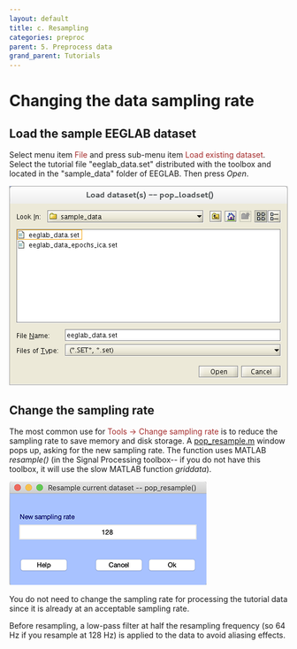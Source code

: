 ```yaml
---
layout: default
title: c. Resampling
categories: preproc
parent: 5. Preprocess data
grand_parent: Tutorials
---
```

Changing the data sampling rate
======

Load the sample EEGLAB dataset
---------------------------------

Select menu item <span style="color: brown">File</span> and press sub-menu item
<span style="color: brown">Load existing dataset</span>. Select the tutorial file "eeglab_data.set" distributed with
the toolbox and located in the "sample_data" folder of EEGLAB. Then press *Open*.

![Image:Pop_loadset.png](/assets/images/Pop_loadset.png)

Change the sampling rate
---------------------------------

The most common use for <span style="color: brown">Tools → Change sampling
rate</span> is to reduce the sampling rate to save memory and disk
storage. A [pop_resample.m](http://sccn.ucsd.edu/eeglab/locatefile.php?file=pop_resample.m) window pops up, asking for the new
sampling rate. The function uses MATLAB *resample()* (in the Signal
Processing toolbox-- if you do not have this toolbox, it will use the
slow MATLAB function *griddata*).

![Image:pop_resample.png](/assets/images/pop_resample.png)

You do not need to change the sampling rate for processing the tutorial data since it is already at an acceptable sampling rate.

Before resampling, a low-pass filter at half the resampling frequency (so 64 Hz if you resample at 128 Hz) is applied to the data to avoid aliasing effects.
